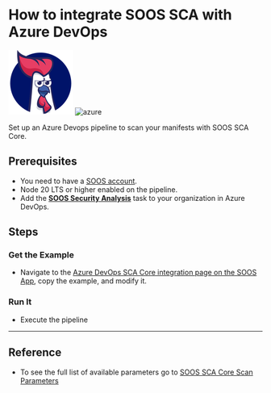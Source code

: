 # How to integrate SOOS SCA with Azure DevOps
<div>
<img src="../assets/img/SOOS-Icon.png" alt="SOOS" width="128" height="128">
<img src="../assets/img/azure.png" alt="azure" width="128" height="128">
</div>

Set up an Azure Devops pipeline to scan your manifests with SOOS SCA Core.

## Prerequisites
- You need to have a [SOOS account](https://app.soos.io/register).
- Node 20 LTS or higher enabled on the pipeline.
- Add the [**SOOS Security Analysis**](https://marketplace.visualstudio.com/items?itemName=SOOS.SOOS-Security-Analysis) task to your organization in Azure DevOps.

## Steps

### **Get the Example**

* Navigate to the [Azure DevOps SCA Core integration page on the SOOS App](https://app.soos.io/integrate/sca?id=azure-devops), copy the example, and modify it.

### **Run It**

* Execute the pipeline

---

## Reference
* To see the full list of available parameters go to [SOOS SCA Core Scan Parameters](https://github.com/soos-io/soos-sca#parameters)